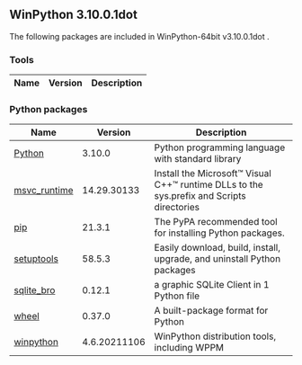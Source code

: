 ## WinPython 3.10.0.1dot 

The following packages are included in WinPython-64bit v3.10.0.1dot .

### Tools

Name | Version | Description
-----|---------|------------


### Python packages

Name | Version | Description
-----|---------|------------
[Python](http://www.python.org/) | 3.10.0 | Python programming language with standard library
[msvc_runtime](https://pypi.org/project/msvc_runtime) | 14.29.30133 | Install the Microsoft&#8482; Visual C++&#8482; runtime DLLs to the sys.prefix and Scripts directories
[pip](https://pypi.org/project/pip) | 21.3.1 | The PyPA recommended tool for installing Python packages.
[setuptools](https://pypi.org/project/setuptools) | 58.5.3 | Easily download, build, install, upgrade, and uninstall Python packages
[sqlite_bro](https://pypi.org/project/sqlite_bro) | 0.12.1 | a graphic SQLite Client in 1 Python file
[wheel](https://pypi.org/project/wheel) | 0.37.0 | A built-package format for Python
[winpython](http://winpython.github.io/) | 4.6.20211106 | WinPython distribution tools, including WPPM
